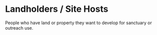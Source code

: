 # Landholders / Site Hosts

People who have land or property they want to develop for sanctuary or outreach use.

